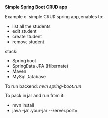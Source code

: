 **Simple Spring Boot CRUD app**

Example of simple CRUD spring app, enables to:

- list all the students
- edit student
- create student
- remove student

stack:
- Spring boot
- SpringData JPA (Hibernate)
- Maven
- MySql Database

To run backend: _mvn spring-boot:run_

To pack in jar and run from it:
- mvn install
- java -jar \.your-jar --server.port=<port-number-if-needed>
